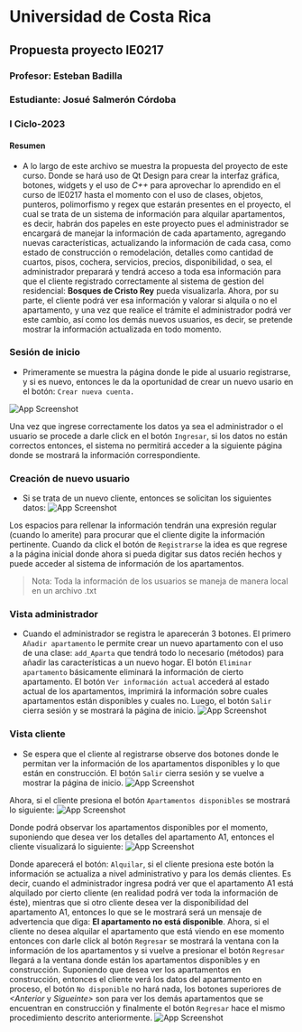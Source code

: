 
# Universidad de Costa Rica

## Propuesta proyecto IE0217


### Profesor: Esteban Badilla

### Estudiante: Josué Salmerón Córdoba

### I Ciclo-2023

#### Resumen
* A lo largo de este archivo se muestra la propuesta del proyecto de este curso. Donde se hará uso de Qt Design para crear la interfaz gráfica, botones, widgets y el uso de *C++* para aprovechar lo aprendido en el curso de IE0217 hasta el momento con el uso de clases, objetos, punteros, polimorfismo y regex que estarán presentes en el proyecto, el cual se trata de un sistema de información para alquilar apartamentos, es decir, habrán dos papeles en este proyecto pues el administrador se encargará de manejar la información de cada apartamento, agregando nuevas características, actualizando la información de cada casa, como estado de construcción o remodelación, detalles como cantidad de cuartos, pisos, cochera, servicios, precios, disponibilidad, o sea, el administrador preparará y tendrá acceso a toda esa información para que el cliente registrado correctamente al sistema de gestion del residencial: **Bosques de Cristo Rey**  pueda visualizarla. Ahora, por su parte, el cliente podrá ver esa información y valorar si alquila o no el apartamento, y una vez que realice el trámite el administrador podrá ver este cambio, así como los demás nuevos usuarios, es decir, se pretende mostrar la información actualizada en todo momento.


### Sesión de inicio
- Primeramente se muestra la página donde le pide al usuario registrarse, y si es nuevo, entonces le da la oportunidad de crear un nuevo usario en el botón: ``Crear nueva cuenta.``

![App Screenshot](https://github.com/JosueC07183/ProyectoIE0217/blob/main/Propuesta/Images/Inicio.png?raw=true)

Una vez que ingrese correctamente los datos ya sea el administrador o el usuario se procede a darle click en el botón ``Ingresar``, si los datos no están correctos entonces, el sistema no permitirá acceder a la siguiente página donde se mostrará la información correspondiente. 

### Creación de nuevo usuario
- Si se trata de un nuevo cliente, entonces se solicitan los siguientes datos:
![App Screenshot](https://github.com/JosueC07183/ProyectoIE0217/blob/main/Propuesta/Images/registro.png?raw=true)

Los espacios para rellenar la información tendrán una expresión regular (cuando lo amerite) para procurar que el cliente digite la información pertinente. Cuando da click el botón de ``Registrarse`` la idea es que regrese a la página inicial donde ahora si pueda digitar sus datos recién hechos y puede acceder al sistema de información de los apartamentos.


>Nota: Toda la información de los usuarios se maneja de manera local en un archivo .txt

### Vista administrador
- Cuando el administrador se registra le aparecerán 3 botones. El primero ``Añadir apartamento`` le permite crear un nuevo apartamento con el uso de una clase: ``add_Aparta`` que tendrá todo lo necesario (métodos) para añadir las características a un nuevo hogar. El botón ``Eliminar apartamento`` básicamente eliminará la información de cierto apartamento. El botón ``Ver información actual`` accederá al estado actual de los apartamentos, imprimirá la información sobre cuales apartamentos están disponibles y cuales no. Luego, el botón ``Salir`` cierra sesión y se mostrará la página de inicio.
![App Screenshot](https://github.com/JosueC07183/ProyectoIE0217/blob/main/Propuesta/Images/Vista_Admi.png?raw=true)

### Vista cliente
- Se espera que el cliente al registrarse observe dos botones donde le permitan ver la información de los apartamentos disponibles y lo que están en construcción. El botón ``Salir`` cierra sesión y se vuelve a mostrar la página de inicio.
![App Screenshot](https://github.com/JosueC07183/ProyectoIE0217/blob/main/Propuesta/Images/vista_cliente.png?raw=true)

Ahora, si el cliente presiona el botón ``Apartamentos disponibles`` se mostrará lo siguiente:
![App Screenshot](https://github.com/JosueC07183/ProyectoIE0217/blob/main/Propuesta/Images/vista_cliente2.png?raw=true)

Donde podrá observar los apartamentos disponibles por el momento, suponiendo que desea ver los detalles del apartamento A1, entonces el cliente visualizará lo siguiente:
![App Screenshot](https://github.com/JosueC07183/ProyectoIE0217/blob/main/Propuesta/Images/vista_cliente3.png?raw=true)

Donde aparecerá el botón: ``Alquilar``, si el cliente presiona este botón la información se actualiza a nivel administrativo y para los demás clientes. Es decir, cuando el administrador ingresa podrá ver que el apartamento A1 está alquilado por cierto cliente (en realidad podrá ver toda la información de éste), mientras que si otro cliente desea ver la disponibilidad del apartamento A1, entonces lo que se le mostrará será un mensaje de advertencia que diga: **El apartamento no está disponible**. Ahora, si el cliente no desea alquilar el apartamento que está viendo en ese momento entonces con darle click al botón ``Regresar`` se mostrará la ventana con la información de los apartamentos y si vuelve a presionar el botón ``Regresar`` llegará a la ventana donde están los apartamentos disponibles y en construcción. Suponiendo que desea ver los apartamentos en construcción, entonces el cliente verá los datos del apartamento en proceso, el botón ``No disponible`` no hará nada, los botones superiores de *<Anterior* y *Sigueinte>* son para ver los demás apartamentos que se encuentran en construcción y finalmente el botón ``Regresar`` hace el mismo procedimiento descrito anteriormente.
![App Screenshot](https://github.com/JosueC07183/ProyectoIE0217/blob/main/Propuesta/Images/vista_cliente4.png?raw=true)





